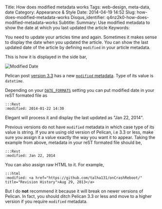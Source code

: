 Title: How does modified metadata works
Tags: web-design, meta-data, date
Category: Appearance & Style
Date: 2014-04-19 14:52
Slug: how-does-modified-metadata-works
Disqus_identifier: q4nz2k0-how-does-modified-metadata-works
Subtitle:
Summary: Use modified metadata to show the date at which you last updated the article
Keywords:

You need to update your articles time and again. Sometimes it makes sense to
display the date when you updated the article. You can show the last updated
date of the article by defining `modified` in your article metadata.

This is how it is displayed in the side bar,

![Modified Date]({static}/images/elegant-theme_last-modified.png)

Pelican post [version
3.3](https://github.com/getpelican/pelican/releases/tag/3.3.0) has a new
[`modified` metadata](https://github.com/getpelican/pelican/pull/1148). Type of
its value is `datetime`.

Depending on your
[`DATE_FORMATS`](http://docs.getpelican.com/en/latest/settings.html#basic-settings)
setting you can put modified date in your reST formated file as

    :::Rest
    :modified: 2014-01-22 14:30

Elegant will process it and display the last updated as "Jan 22, 2014".

Previous versions do not have `modified` metadata in which case type of its
value is string. If you are using old version of Pelican, i.e 3.3 or less, make
sure you assign it a value exactly the way you want it to appear. Taking the
example from above, metadata in your reST formated file should be,

    :::Rest
    :modified: Jan 22, 2014

You can also assign raw HTML to it. For example,

    :::html
    :modified: <a href="https://github.com/talha131/onCrashReboot/" title="Revision History">Aug 29, 2013</a>

But I do **not** recommend it because it will break on newer versions of
Pelican. In fact, you should ditch Pelican 3.3 or less and move to a higher
version if you require `modified` metadata.
